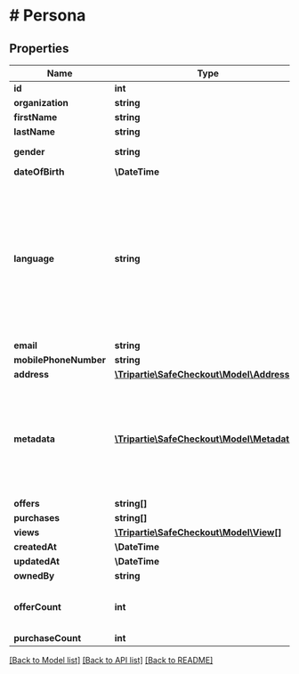 # # Persona

## Properties

Name | Type | Description | Notes
------------ | ------------- | ------------- | -------------
**id** | **int** |  | [optional] [readonly]
**organization** | **string** |  | [optional]
**firstName** | **string** |  | [optional]
**lastName** | **string** |  | [optional]
**gender** | **string** |  | [optional] [default to 'RATHER_NOT_SAY']
**dateOfBirth** | **\DateTime** |  | [optional]
**language** | **string** | That data is used for rendering the frontend application with given language. If not set, will be inferred. Custom codes can be issued for specific requirements. | [optional]
**email** | **string** |  | [optional]
**mobilePhoneNumber** | **string** |  | [optional]
**address** | [**\Tripartie\SafeCheckout\Model\Address**](Address.md) |  | [optional]
**metadata** | [**\Tripartie\SafeCheckout\Model\Metadata[]**](Metadata.md) | You can assign different meta to your Persona object for different purposes. eg. Ease searching. | [optional]
**offers** | **string[]** |  |
**purchases** | **string[]** |  |
**views** | [**\Tripartie\SafeCheckout\Model\View[]**](View.md) |  |
**createdAt** | **\DateTime** |  | [optional] [readonly]
**updatedAt** | **\DateTime** |  | [optional] [readonly]
**ownedBy** | **string** |  | [optional]
**offerCount** | **int** | Issued Offers count owned by a given Persona | [optional] [readonly]
**purchaseCount** | **int** |  | [optional] [readonly]

[[Back to Model list]](../../README.md#models) [[Back to API list]](../../README.md#endpoints) [[Back to README]](../../README.md)
